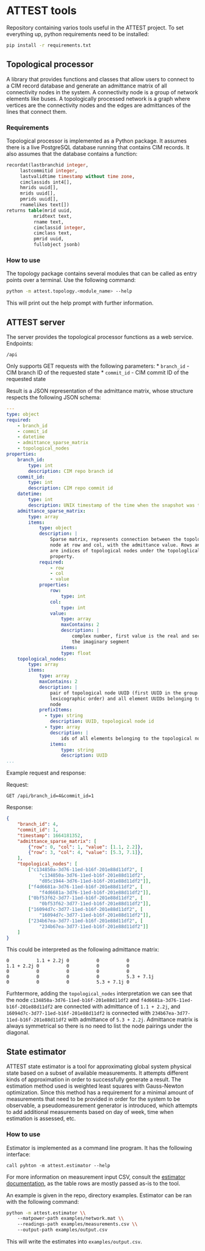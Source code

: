 # ATTEST tools

Repository containing varios tools useful in the ATTEST project. To set
everything up, python requirements need to be installed:

```bash
pip install -r requirements.txt
```

## Topological processor

A library that provides functions and classes that allow users to connect to a
CIM record database and generate an admittance matrix of all connectivity nodes
in the system. A connectivity node is a group of network elements like buses. A
topologically processed network is a graph where vertices are the connectivity
nodes and the edges are admittances of the lines that connect them.

### Requirements

Topological processor is implemented as a Python package. It assumes there is a
live PostgreSQL database running that contains CIM records. It also assumes
that the database contains a function:

```sql
recordat(lastbranchid integer,
	 lastcommitid integer,
	 lastvalidtime timestamp without time zone,
	 cimclassids int4[],
	 hmrids uuid[],
	 mrids uuid[],
	 pmrids uuid[],
	 rnamelikes text[])
returns table(mrid uuid,
	      mridtext text,
	      rname text,
	      cimclassid integer,
	      cimclass text,
	      pmrid uuid,
	      fullobject jsonb)
```

### How to use

The topology package contains several modules that can be called as entry
points over a terminal. Use the following command:

```bash
python -m attest.topology.<module_name> --help
```

This will print out the help prompt with further information.

## ATTEST server

The server provides the topological processor functions as a web service.
Endpoints:

`/api`

Only supports GET requests with the following parameters:
    * `branch_id` - CIM branch ID of the requested state
    * `commit_id` - CIM commit ID of the requested state

Result is a JSON representation of the admittance matrix, whose structure
respects the following JSON schema:

```yaml
---
type: object
required:
    - branch_id
    - commit_id
    - datetime
    - admittance_sparse_matrix
    - topological_nodes
properties:
    branch_id:
        type: int
        description: CIM repo branch id
    commit_id:
        type: int
        description: CIM repo commit id
    datetime:
        type: int
        description: UNIX timestamp of the time when the snapshot was taken
    admittance_sparse_matrix:
        type: array
        items:
            type: object
            description: |
                Sparse matrix, represents connection between the topological
                node at row and col, with the admittance value. Rows and cols
                are indices of topological nodes under the topologlical_nodes
                property.
            required:
                - row
                - col
                - value
            properties:
                row:
                    type: int
                col:
                    type: int
                value:
                    type: array
                    maxContains: 2
                    description: |
                        complex number, first value is the real and second is
                        the imaginary segment
                    items:
                    type: float
    topological_nodes:
        type: array
        items:
            type: array
            maxContains: 2
            description: |
                pair of topological node UUID (first UUID in the group by
                lexicographic order) and all element UUIDs belonging to that
                node
            prefixItems:
              - type: string
                description: UUID, topological node id
              - type: array
                description: |
                    ids of all elements belonging to the topological node
                items:
                    type: string
                    description: UUID
...
```

Example request and response:

Request:

`GET /api/branch_id=4&commit_id=1`

Response:

```json
{
	"branch_id": 4,
	"commit_id": 1,
	"timestamp": 1664181352,
	"admittance_sparse_matrix": [
		{"row": 0, "col": 1, "value": [1.1, 2.2]},
		{"row": 3, "col": 4, "value": [5.3, 7.1]},
	],
	"topological_nodes": [
		["c134850a-3d76-11ed-b16f-201e88d11df2", [
			"c134850a-3d76-11ed-b16f-201e88d11df2",
			"d05c1944-3d76-11ed-b16f-201e88d11df2"]],
		["f4d6681a-3d76-11ed-b16f-201e88d11df2", [
			"f4d6681a-3d76-11ed-b16f-201e88d11df2"]],
		["0bf53f62-3d77-11ed-b16f-201e88d11df2", [
			"0bf53f62-3d77-11ed-b16f-201e88d11df2"]],
		["16094d7c-3d77-11ed-b16f-201e88d11df2", [
			"16094d7c-3d77-11ed-b16f-201e88d11df2"]],
		["234b67ea-3d77-11ed-b16f-201e88d11df2", [
			"234b67ea-3d77-11ed-b16f-201e88d11df2"]]
	]
}
```

This could be interpreted as the following admittance matrix:

```
0          1.1 + 2.2j 0          0          0
1.1 + 2.2j 0          0          0          0
0          0          0          0          0
0          0          0          0          5.3 + 7.1j
0          0          0          5.3 + 7.1j 0
```

Furhtermore, adding the `topological_nodes` interpretation we can see that the
node `c134850a-3d76-11ed-b16f-201e88d11df2` and
`f4d6681a-3d76-11ed-b16f-201e88d11df2` are connected with admittance of `1.1 +
2.2j`, and `16094d7c-3d77-11ed-b16f-201e88d11df2` is connected with
`234b67ea-3d77-11ed-b16f-201e88d11df2` with admittance of `5.3 + 2.2j`.
Admittance matrix is always symmetrical so there is no need to list the node
pairings under the diagonal.

## State estimator

ATTEST state estimator is a tool for approximating global system physical state
based on a subset of available measurements. It attempts different kinds of
approximation in order to successfully generate a result. The estimation method
used is weighted least squares with Gauss-Newton optimization. Since this
method has a requirement for a minimal amount of measurements that need to be
provided in order for the system to be observable, a pseudomeasurement
generator is introduced, which attempts to add additional measurements based on
day of week, time when estimation is assessed, etc.

### How to use

Estimator is implemented as a command line program. It has the following
interface:

`call pyhton -m attest.estimator --help`

For more information on measurement input CSV, consult the [estimator
documentation](https://pandapower.readthedocs.io/en/v2.6.0/elements/measurement.html#pandapower.create_measurement),
as the table rows are mostly passed as-is to the tool.

An example is given in the repo, directory examples. Estimator can be ran with
the following command:

```bash
python -m attest.estimator \\
	--matpower-path examples/network.mat \\
	--readings-path examples/measurements.csv \\
	--output-path examples/output.csv
```

This will write the estimates into `examples/output.csv`.
